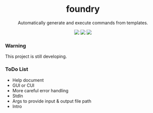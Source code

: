<div align="center">
<h1>foundry</h1>
<p>Automatically generate and execute commands from templates.</p>
<img src="https://flat.badgen.net/travis/kkocdko/foundry?color=4caf50">
<img src="https://flat.badgen.net/github/release/kkocdko/foundry?color=4caf50">
<img src="https://flat.badgen.net/github/license/kkocdko/foundry?color=4caf50">
</div>

### Warning

This project is still developing.

### ToDo List

* Help document
* GUI or CUI
* More careful error handling
* StdIn
* Args to provide input & output file path
* Intro

